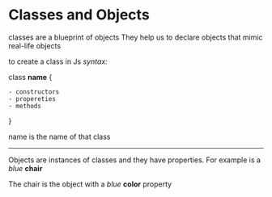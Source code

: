 # Classes and Objects

classes are a blueprint of objects
They help us to declare objects that mimic real-life objects

to create a class in Js
*syntax:*

class **name** {

    - constructors
    - propereties
    - methods
    
}

name is the name of that class
<hr/>

Objects are instances of classes and they have properties.
For example is a *blue* **chair**

The chair is the object with a *blue* **color** property
